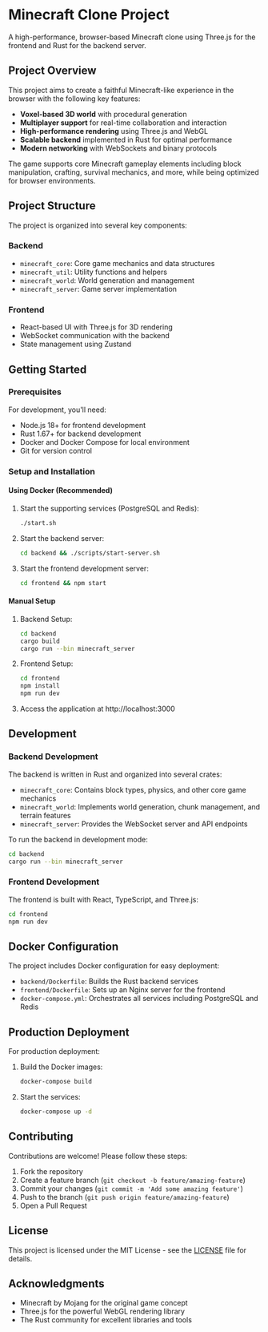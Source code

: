 # Minecraft Clone Project

A high-performance, browser-based Minecraft clone using Three.js for the frontend and Rust for the backend server.

## Project Overview

This project aims to create a faithful Minecraft-like experience in the browser with the following key features:

- **Voxel-based 3D world** with procedural generation
- **Multiplayer support** for real-time collaboration and interaction
- **High-performance rendering** using Three.js and WebGL
- **Scalable backend** implemented in Rust for optimal performance
- **Modern networking** with WebSockets and binary protocols

The game supports core Minecraft gameplay elements including block manipulation, crafting, survival mechanics, and more, while being optimized for browser environments.

## Project Structure

The project is organized into several key components:

### Backend
- `minecraft_core`: Core game mechanics and data structures
- `minecraft_util`: Utility functions and helpers
- `minecraft_world`: World generation and management
- `minecraft_server`: Game server implementation

### Frontend
- React-based UI with Three.js for 3D rendering
- WebSocket communication with the backend
- State management using Zustand

## Getting Started

### Prerequisites

For development, you'll need:

- Node.js 18+ for frontend development
- Rust 1.67+ for backend development
- Docker and Docker Compose for local environment
- Git for version control

### Setup and Installation

#### Using Docker (Recommended)

1. Start the supporting services (PostgreSQL and Redis):
   ```bash
   ./start.sh
   ```

2. Start the backend server:
   ```bash
   cd backend && ./scripts/start-server.sh
   ```

3. Start the frontend development server:
   ```bash
   cd frontend && npm start
   ```

#### Manual Setup

1. Backend Setup:
   ```bash
   cd backend
   cargo build
   cargo run --bin minecraft_server
   ```

2. Frontend Setup:
   ```bash
   cd frontend
   npm install
   npm run dev
   ```

3. Access the application at http://localhost:3000

## Development

### Backend Development

The backend is written in Rust and organized into several crates:

- `minecraft_core`: Contains block types, physics, and other core game mechanics
- `minecraft_world`: Implements world generation, chunk management, and terrain features
- `minecraft_server`: Provides the WebSocket server and API endpoints

To run the backend in development mode:

```bash
cd backend
cargo run --bin minecraft_server
```

### Frontend Development

The frontend is built with React, TypeScript, and Three.js:

```bash
cd frontend
npm run dev
```

## Docker Configuration

The project includes Docker configuration for easy deployment:

- `backend/Dockerfile`: Builds the Rust backend services
- `frontend/Dockerfile`: Sets up an Nginx server for the frontend
- `docker-compose.yml`: Orchestrates all services including PostgreSQL and Redis

## Production Deployment

For production deployment:

1. Build the Docker images:
   ```bash
   docker-compose build
   ```

2. Start the services:
   ```bash
   docker-compose up -d
   ```

## Contributing

Contributions are welcome! Please follow these steps:

1. Fork the repository
2. Create a feature branch (`git checkout -b feature/amazing-feature`)
3. Commit your changes (`git commit -m 'Add some amazing feature'`)
4. Push to the branch (`git push origin feature/amazing-feature`)
5. Open a Pull Request

## License

This project is licensed under the MIT License - see the [LICENSE](./LICENSE) file for details.

## Acknowledgments

- Minecraft by Mojang for the original game concept
- Three.js for the powerful WebGL rendering library
- The Rust community for excellent libraries and tools 